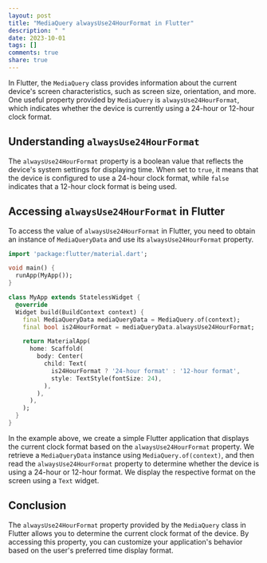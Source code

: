 ```yaml
---
layout: post
title: "MediaQuery alwaysUse24HourFormat in Flutter"
description: " "
date: 2023-10-01
tags: []
comments: true
share: true
---
```


In Flutter, the `MediaQuery` class provides information about the current device's screen characteristics, such as screen size, orientation, and more. One useful property provided by `MediaQuery` is `alwaysUse24HourFormat`, which indicates whether the device is currently using a 24-hour or 12-hour clock format.

## Understanding `alwaysUse24HourFormat`

The `alwaysUse24HourFormat` property is a boolean value that reflects the device's system settings for displaying time. When set to `true`, it means that the device is configured to use a 24-hour clock format, while `false` indicates that a 12-hour clock format is being used.

## Accessing `alwaysUse24HourFormat` in Flutter

To access the value of `alwaysUse24HourFormat` in Flutter, you need to obtain an instance of `MediaQueryData` and use its `alwaysUse24HourFormat` property.

```dart
import 'package:flutter/material.dart';

void main() {
  runApp(MyApp());
}

class MyApp extends StatelessWidget {
  @override
  Widget build(BuildContext context) {
    final MediaQueryData mediaQueryData = MediaQuery.of(context);
    final bool is24HourFormat = mediaQueryData.alwaysUse24HourFormat;

    return MaterialApp(
      home: Scaffold(
        body: Center(
          child: Text(
            is24HourFormat ? '24-hour format' : '12-hour format',
            style: TextStyle(fontSize: 24),
          ),
        ),
      ),
    );
  }
}
```

In the example above, we create a simple Flutter application that displays the current clock format based on the `alwaysUse24HourFormat` property. We retrieve a `MediaQueryData` instance using `MediaQuery.of(context)`, and then read the `alwaysUse24HourFormat` property to determine whether the device is using a 24-hour or 12-hour format. We display the respective format on the screen using a `Text` widget.

## Conclusion

The `alwaysUse24HourFormat` property provided by the `MediaQuery` class in Flutter allows you to determine the current clock format of the device. By accessing this property, you can customize your application's behavior based on the user's preferred time display format.